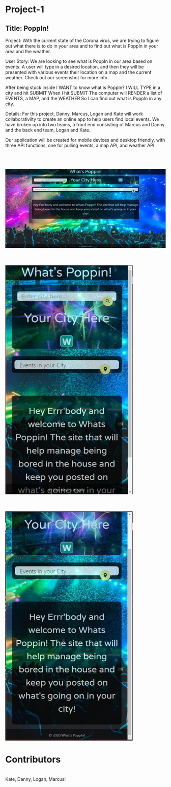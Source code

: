 # Project-1

## Title: PoppIn!


Project:
With the current state of the Corona virus, we are trying to figure out what there is to do in your area and to find out what is PoppIn in your area and the weather.

User Story:
We are looking to see what is PoppIn in our area based on events. A user will type in a desired location, and then they will be presented with various events their location on a map and the current weather. Check out our screenshot for more info.

After being stuck inside
I WANT to know what is PoppIn?
I WILL TYPE in a city and hit SUBMIT
When I hit SUBMIT
The computer will RENDER a list of EVENTS, a MAP, and the WEATHER
So I can find out what is PoppIn in any city.

Details:
For this project, Danny, Marcus, Logan and Kate will work collaborativilty to create an online app to help users find local events. We have broken up into two teams, a front end consisting of Marcus and Danny and the back end team, Logan and Kate.

Our application will be created for mobile devices and desktop friendly, with three API functions, one for pulling events, a map API, and weather API.

<br>
<br>
<br>
<img width="600" src="images/screenShotLarge.PNG">
<br>
<br>
<br>
<br>
<img width="400" src="images/screenShotSmall1.PNG">
<br>
<br>
<br>
<br>
<img width="400" src="images/screenShotSmall2.PNG">

# Contributors
<br>
Kate, Danny, Logan, Marcus!
